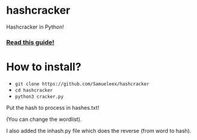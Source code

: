 # hashcracker
Hashcracker in Python!

### [Read this guide!](https://ethicalhacking.freeflarum.com/d/1108-hash-cracking-in-python)

# How to install?

- `git clone https://github.com/Samueleex/hashcracker`
- `cd hashcracker`
- `python3 cracker.py`

Put the hash to process in hashes.txt!

(You can change the wordlist).

I also added the inhash.py file which does the reverse (from word to hash).
